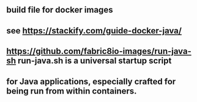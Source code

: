 ## build file for docker images
## see https://stackify.com/guide-docker-java/
## https://github.com/fabric8io-images/run-java-sh run-java.sh is a universal startup script 
## for Java applications, especially crafted for being run from within containers.
